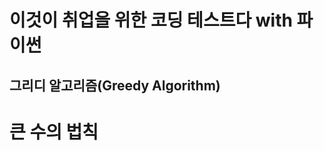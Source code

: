 이것이 취업을 위한 코딩 테스트다 with 파이썬
===================================
그리디 알고리즘(Greedy Algorithm)
------------------------------
# 큰 수의 법칙

